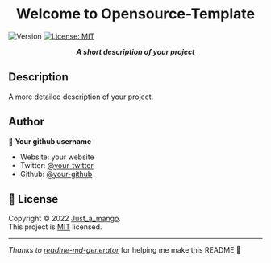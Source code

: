 <h1 align="center">Welcome to Opensource-Template</h1>
<p>
  <img alt="Version" src="https://img.shields.io/badge/version-Your version.-blue.svg?cacheSeconds=2592000" />
  <a href="https://github.com/just-a-mango/opensource-template/blob/main/LICENSE" target="_blank">
    <img alt="License: MIT" src="https://img.shields.io/badge/License-MIT-yellow.svg" />
  </a>
</p>

<p align="center"><b><i>A short description of your project</b></i></p>

## Description
A more detailed description of your project.

## Author

👤 **Your github username**

* Website: your website
* Twitter: [@your-twitter](https://twitter.com/your-twitter)
* Github: [@your-github](https://github.com/your-github)

## 📝 License

Copyright © 2022 [Just_a_mango](https://github.com/just-a-mango).<br />
This project is [MIT](https://github.com/just-a-mango/decentra/blob/main/LICENSE) licensed.

***
_Thanks to [readme-md-generator](https://github.com/kefranabg/readme-md-generator)_ for helping me make this README 💖
